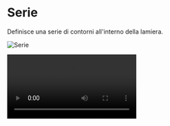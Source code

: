 # Serie

Definisce una serie di contorni all'interno della lamiera.

![Serie](/utensili/serie.png)

<video controls>
    <source src="/utensili/serie.mp4" type="video/mp4">
</video>

